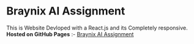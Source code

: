# Braynix AI Assignment

This is Website Devloped with a React.js and its Completely responsive.  
**Hosted on GitHub Pages** :- [Braynix AI Assignment](https://adityamuley29.github.io/braynix-assignment/)
